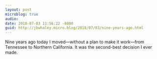 ```yaml
---
layout: post
microblog: true
audio: 
date: 2018-07-03 11:56:22 -0800
guid: http://jbwhaley.micro.blog/2018/07/03/nine-years-ago.html
---
```

Nine years ago today I moved—without a plan to make it work—from Tennessee to Northern California. It was the second-best decision I ever made.

